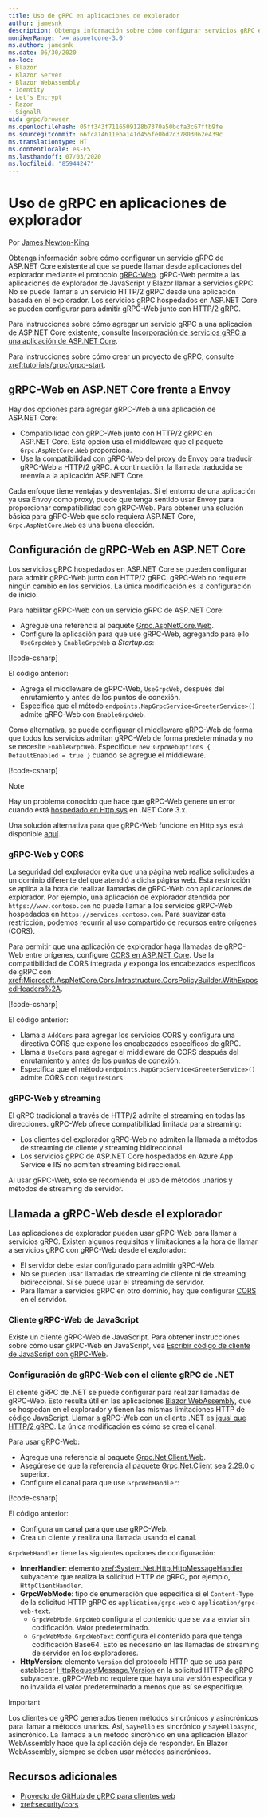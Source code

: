 ```yaml
---
title: Uso de gRPC en aplicaciones de explorador
author: jamesnk
description: Obtenga información sobre cómo configurar servicios gRPC en ASP.NET Core a los que se puede llamar desde aplicaciones del explorador usando gRPC-Web.
monikerRange: '>= aspnetcore-3.0'
ms.author: jamesnk
ms.date: 06/30/2020
no-loc:
- Blazor
- Blazor Server
- Blazor WebAssembly
- Identity
- Let's Encrypt
- Razor
- SignalR
uid: grpc/browser
ms.openlocfilehash: 05ff343f7116509128b7370a50bcfa3c67ffb9fe
ms.sourcegitcommit: 66fca14611eba141d455fe0bd2c37803062e439c
ms.translationtype: HT
ms.contentlocale: es-ES
ms.lasthandoff: 07/03/2020
ms.locfileid: "85944247"
---
```

# <a name="use-grpc-in-browser-apps"></a>Uso de gRPC en aplicaciones de explorador

Por [James Newton-King](https://twitter.com/jamesnk)

 Obtenga información sobre cómo configurar un servicio gRPC de ASP.NET Core existente al que se puede llamar desde aplicaciones del explorador mediante el protocolo [gRPC-Web](https://github.com/grpc/grpc/blob/2a388793792cc80944334535b7c729494d209a7e/doc/PROTOCOL-WEB.md). gRPC-Web permite a las aplicaciones de explorador de JavaScript y Blazor llamar a servicios gRPC. No se puede llamar a un servicio HTTP/2 gRPC desde una aplicación basada en el explorador. Los servicios gRPC hospedados en ASP.NET Core se pueden configurar para admitir gRPC-Web junto con HTTP/2 gRPC.


Para instrucciones sobre cómo agregar un servicio gRPC a una aplicación de ASP.NET Core existente, consulte [Incorporación de servicios gRPC a una aplicación de ASP.NET Core](xref:grpc/aspnetcore#add-grpc-services-to-an-aspnet-core-app).

Para instrucciones sobre cómo crear un proyecto de gRPC, consulte <xref:tutorials/grpc/grpc-start>.

## <a name="grpc-web-in-aspnet-core-vs-envoy"></a>gRPC-Web en ASP.NET Core frente a Envoy

Hay dos opciones para agregar gRPC-Web a una aplicación de ASP.NET Core:

* Compatibilidad con gRPC-Web junto con HTTP/2 gRPC en ASP.NET Core. Esta opción usa el middleware que el paquete `Grpc.AspNetCore.Web` proporciona.
* Use la compatibilidad con gRPC-Web del [proxy de Envoy](https://www.envoyproxy.io/) para traducir gRPC-Web a HTTP/2 gRPC. A continuación, la llamada traducida se reenvía a la aplicación ASP.NET Core.

Cada enfoque tiene ventajas y desventajas. Si el entorno de una aplicación ya usa Envoy como proxy, puede que tenga sentido usar Envoy para proporcionar compatibilidad con gRPC-Web. Para obtener una solución básica para gRPC-Web que solo requiera ASP.NET Core, `Grpc.AspNetCore.Web` es una buena elección.

## <a name="configure-grpc-web-in-aspnet-core"></a>Configuración de gRPC-Web en ASP.NET Core

Los servicios gRPC hospedados en ASP.NET Core se pueden configurar para admitir gRPC-Web junto con HTTP/2 gRPC. gRPC-Web no requiere ningún cambio en los servicios. La única modificación es la configuración de inicio.

Para habilitar gRPC-Web con un servicio gRPC de ASP.NET Core:

* Agregue una referencia al paquete [Grpc.AspNetCore.Web](https://www.nuget.org/packages/Grpc.AspNetCore.Web).
* Configure la aplicación para que use gRPC-Web, agregando para ello `UseGrpcWeb` y `EnableGrpcWeb` a *Startup.cs*:

[!code-csharp[](~/grpc/browser/sample/Startup.cs?name=snippet_1&highlight=10,14)]

El código anterior:

* Agrega el middleware de gRPC-Web, `UseGrpcWeb`, después del enrutamiento y antes de los puntos de conexión.
* Especifica que el método `endpoints.MapGrpcService<GreeterService>()` admite gRPC-Web con `EnableGrpcWeb`. 

Como alternativa, se puede configurar el middleware gRPC-Web de forma que todos los servicios admitan gRPC-Web de forma predeterminada y no se necesite `EnableGrpcWeb`. Especifique `new GrpcWebOptions { DefaultEnabled = true }` cuando se agregue el middleware.

[!code-csharp[](~/grpc/browser/sample/AllServicesSupportExample_Startup.cs?name=snippet_1&highlight=12)]

> [!NOTE]
> Hay un problema conocido que hace que gRPC-Web genere un error cuando está [hospedado en Http.sys](xref:fundamentals/servers/httpsys) en .NET Core 3.x.
>
> Una solución alternativa para que gRPC-Web funcione en Http.sys está disponible [aquí](https://github.com/grpc/grpc-dotnet/issues/853#issuecomment-610078202).

### <a name="grpc-web-and-cors"></a>gRPC-Web y CORS

La seguridad del explorador evita que una página web realice solicitudes a un dominio diferente del que atendió a dicha página web. Esta restricción se aplica a la hora de realizar llamadas de gRPC-Web con aplicaciones de explorador. Por ejemplo, una aplicación de explorador atendida por `https://www.contoso.com` no puede llamar a los servicios gRPC-Web hospedados en `https://services.contoso.com`. Para suavizar esta restricción, podemos recurrir al uso compartido de recursos entre orígenes (CORS).

Para permitir que una aplicación de explorador haga llamadas de gRPC-Web entre orígenes, configure [CORS en ASP.NET Core](xref:security/cors). Use la compatibilidad de CORS integrada y exponga los encabezados específicos de gRPC con <xref:Microsoft.AspNetCore.Cors.Infrastructure.CorsPolicyBuilder.WithExposedHeaders%2A>.

[!code-csharp[](~/grpc/browser/sample/CORS_Startup.cs?name=snippet_1&highlight=5-11,19,24)]

El código anterior:

* Llama a `AddCors` para agregar los servicios CORS y configura una directiva CORS que expone los encabezados específicos de gRPC.
* Llama a `UseCors` para agregar el middleware de CORS después del enrutamiento y antes de los puntos de conexión.
* Especifica que el método `endpoints.MapGrpcService<GreeterService>()` admite CORS con `RequiresCors`.

### <a name="grpc-web-and-streaming"></a>gRPC-Web y streaming

El gRPC tradicional a través de HTTP/2 admite el streaming en todas las direcciones. gRPC-Web ofrece compatibilidad limitada para streaming:

* Los clientes del explorador gRPC-Web no admiten la llamada a métodos de streaming de cliente y streaming bidireccional.
* Los servicios gRPC de ASP.NET Core hospedados en Azure App Service e IIS no admiten streaming bidireccional.

Al usar gRPC-Web, solo se recomienda el uso de métodos unarios y métodos de streaming de servidor.

## <a name="call-grpc-web-from-the-browser"></a>Llamada a gRPC-Web desde el explorador

Las aplicaciones de explorador pueden usar gRPC-Web para llamar a servicios gRPC. Existen algunos requisitos y limitaciones a la hora de llamar a servicios gRPC con gRPC-Web desde el explorador:

* El servidor debe estar configurado para admitir gRPC-Web.
* No se pueden usar llamadas de streaming de cliente ni de streaming bidireccional. Sí se puede usar el streaming de servidor.
* Para llamar a servicios gRPC en otro dominio, hay que configurar [CORS](xref:security/cors) en el servidor.

### <a name="javascript-grpc-web-client"></a>Cliente gRPC-Web de JavaScript

Existe un cliente gRPC-Web de JavaScript. Para obtener instrucciones sobre cómo usar gRPC-Web en JavaScript, vea [Escribir código de cliente de JavaScript con gRPC-Web](https://github.com/grpc/grpc-web/tree/master/net/grpc/gateway/examples/helloworld#write-client-code).

### <a name="configure-grpc-web-with-the-net-grpc-client"></a>Configuración de gRPC-Web con el cliente gRPC de .NET

El cliente gRPC de .NET se puede configurar para realizar llamadas de gRPC-Web. Esto resulta útil en las aplicaciones [Blazor WebAssembly](xref:blazor/index#blazor-webassembly), que se hospedan en el explorador y tienen las mismas limitaciones HTTP de código JavaScript. Llamar a gRPC-Web con un cliente .NET es [igual que HTTP/2 gRPC](xref:grpc/client). La única modificación es cómo se crea el canal.

Para usar gRPC-Web:

* Agregue una referencia al paquete [Grpc.Net.Client.Web](https://www.nuget.org/packages/Grpc.Net.Client.Web).
* Asegúrese de que la referencia al paquete [Grpc.Net.Client](https://www.nuget.org/packages/Grpc.Net.Client) sea 2.29.0 o superior.
* Configure el canal para que use `GrpcWebHandler`:

[!code-csharp[](~/grpc/browser/sample/Handler.cs?name=snippet_1)]

El código anterior:

* Configura un canal para que use gRPC-Web.
* Crea un cliente y realiza una llamada usando el canal.

`GrpcWebHandler` tiene las siguientes opciones de configuración:

* **InnerHandler**: elemento <xref:System.Net.Http.HttpMessageHandler> subyacente que realiza la solicitud HTTP de gRPC, por ejemplo, `HttpClientHandler`.
* **GrpcWebMode**: tipo de enumeración que especifica si el `Content-Type` de la solicitud HTTP gRPC es `application/grpc-web` o `application/grpc-web-text`.
    * `GrpcWebMode.GrpcWeb` configura el contenido que se va a enviar sin codificación. Valor predeterminado.
    * `GrpcWebMode.GrpcWebText` configura el contenido para que tenga codificación Base64. Esto es necesario en las llamadas de streaming de servidor en los exploradores.
* **HttpVersion**: elemento `Version` del protocolo HTTP que se usa para establecer [HttpRequestMessage.Version](xref:System.Net.Http.HttpRequestMessage.Version) en la solicitud HTTP de gRPC subyacente. gRPC-Web no requiere que haya una versión específica y no invalida el valor predeterminado a menos que así se especifique.

> [!IMPORTANT]
> Los clientes de gRPC generados tienen métodos sincrónicos y asincrónicos para llamar a métodos unarios. Así, `SayHello` es sincrónico y `SayHelloAsync`, asincrónico. La llamada a un método sincrónico en una aplicación Blazor WebAssembly hace que la aplicación deje de responder. En Blazor WebAssembly, siempre se deben usar métodos asincrónicos.

## <a name="additional-resources"></a>Recursos adicionales

* [Proyecto de GitHub de gRPC para clientes web](https://github.com/grpc/grpc-web)
* <xref:security/cors>

